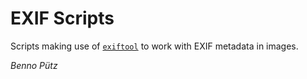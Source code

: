 # EXIF Scripts
Scripts making use of [`exiftool`](https://exiftool.org/) to work with EXIF metadata in images.

*Benno Pütz*

